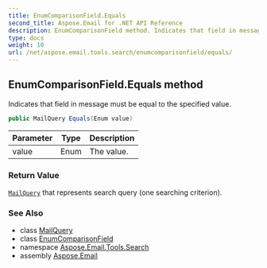 ```yaml
---
title: EnumComparisonField.Equals
second_title: Aspose.Email for .NET API Reference
description: EnumComparisonField method. Indicates that field in message must be equal to the specified value
type: docs
weight: 10
url: /net/aspose.email.tools.search/enumcomparisonfield/equals/
---
```

## EnumComparisonField.Equals method

Indicates that field in message must be equal to the specified value.

```csharp
public MailQuery Equals(Enum value)
```

| Parameter | Type | Description |
| --- | --- | --- |
| value | Enum | The value. |

### Return Value

[`MailQuery`](../../mailquery/) that represents search query (one searching criterion).

### See Also

* class [MailQuery](../../mailquery/)
* class [EnumComparisonField](../)
* namespace [Aspose.Email.Tools.Search](../../enumcomparisonfield/)
* assembly [Aspose.Email](../../../)


